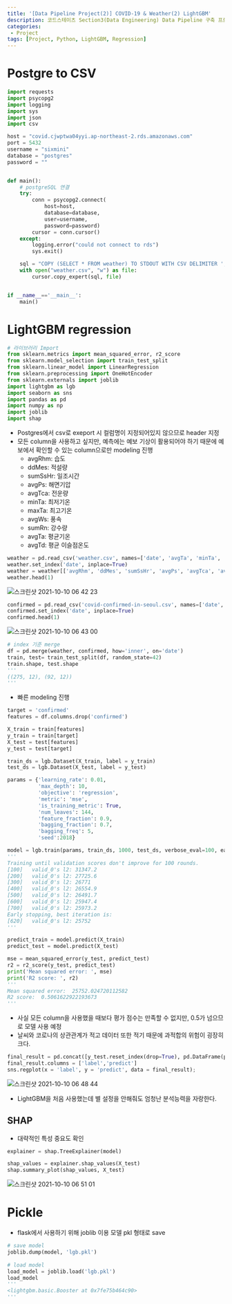 ```yaml
---
title: '[Data Pipeline Project(2)] COVID-19 & Weather(2) LightGBM'
description: 코드스테이츠 Section3(Data Engineering) Data Pipeline 구축 프로젝트 LightGBM 회귀 예측 모델링
categories:
 - Project
tags: [Project, Python, LightGBM, Regression]
---
```


# Postgre to CSV

```py
import requests
import psycopg2
import logging
import sys
import json
import csv

host = "covid.cjwptwa04yyi.ap-northeast-2.rds.amazonaws.com"
port = 5432
username = "sixmini"
database = "postgres"
password = ""


def main():
    # postgreSQL 연결
    try:
        conn = psycopg2.connect(
            host=host,
            database=database,
            user=username,
            password=password)
        cursor = conn.cursor()
    except:
        logging.error("could not connect to rds")
        sys.exit()

    sql = "COPY (SELECT * FROM weather) TO STDOUT WITH CSV DELIMITER ','"
    with open("weather.csv", "w") as file:
        cursor.copy_expert(sql, file)


if __name__=='__main__':
    main()

```

# LightGBM regression

```py
# 라이브러리 Import
from sklearn.metrics import mean_squared_error, r2_score
from sklearn.model_selection import train_test_split
from sklearn.linear_model import LinearRegression
from sklearn.preprocessing import OneHotEncoder
from sklearn.externals import joblib
import lightgbm as lgb
import seaborn as sns
import pandas as pd
import numpy as np
import joblib
import shap
```

- Postgres에서 csv로 exeport 시 컬럼명이 지정되어있지 않으므로 header 지정
- 모든 column을 사용하고 싶지만, 예측에는 예보 기상이 활용되어야 하기 때문에 예보에서 확인할 수 있는 column으로만 modeling 진행
    - avgRhm: 습도
    - ddMes: 적설량
    - sumSsHr: 일조시간
    - avgPs: 해면기압
    - avgTca: 전운량
    - minTa: 최저기온
    - maxTa: 최고기온
    - avgWs: 풍속
    - sumRn: 강수량
    - avgTa: 평균기온
    - avgTd: 평균 이슬점온도


```py
weather = pd.read_csv('weather.csv', names=['date', 'avgTa', 'minTa', 'minTaHrmt', 'maxTa', 'maxTaHrmt', 'mi10MaxRn', 'mi10MaxRnHrmt', 'hr1MaxRn', 'hr1MaxRnHrmt', 'sumRnDur', 'sumRn', 'maxInsWs', 'maxInsWsWd', 'maxInsWsHrmt', 'maxWs', 'maxWsWd', 'maxWsHrmt', 'avgWs', 'hr24SumRws', 'maxWd', 'avgTd', 'minRhm', 'minRhmHrmt', 'avgRhm', 'avgPv', 'avgPa', 'maxPs', 'maxPsHrmt', 'minPs', 'minPsHrmt', 'avgPs', 'ssDur', 'sumSsHr', 'hr1MaxIcsrHrmt', 'hr1MaxIcsr', 'sumGsr', 'ddMefs', 'ddMefsHrmt', 'ddMes', 'ddMesHrmt', 'sumDpthFhsc', 'avgTca', 'avgLmac', 'avgTs', 'minTg', 'avgCm5Te', 'avgCm10Te', 'avgCm20Te', 'avgCm30Te', 'avgM05Te', 'avgM10Te', 'avgM15Te', 'avgM30Te', 'avgM50Te', 'sumLrgEv', 'sumSmlEv', 'n99Rn', 'iscs', 'sumFogDur'])
weather.set_index('date', inplace=True)
weather = weather[['avgRhm', 'ddMes', 'sumSsHr', 'avgPs', 'avgTca', 'avgTd', 'minTa', 'maxTa', 'avgWs', 'sumRn', 'avgTa']]
weather.head(1)
```

![스크린샷 2021-10-10 06 42 23](https://user-images.githubusercontent.com/79494088/136674383-6e3192bb-af63-4e35-8367-41368415be80.png)

```py
confirmed = pd.read_csv('covid-confirmed-in-seoul.csv', names=['date', 'confirmed'])
confirmed.set_index('date', inplace=True)
confirmed.head(1)
```

![스크린샷 2021-10-10 06 43 00](https://user-images.githubusercontent.com/79494088/136674398-c2527dd2-9434-4cbc-b05a-197abe04085c.png)

```py
# index 기준 merge
df = pd.merge(weather, confirmed, how='inner', on='date')
train, test= train_test_split(df, random_state=42)
train.shape, test.shape
'''
((275, 12), (92, 12))
'''
```

- 빠른 modeling 진행

```py
target = 'confirmed' 
features = df.columns.drop('confirmed')

X_train = train[features]
y_train = train[target]
X_test = test[features]
y_test = test[target]

train_ds = lgb.Dataset(X_train, label = y_train) 
test_ds = lgb.Dataset(X_test, label = y_test)

params = {'learning_rate': 0.01, 
          'max_depth': 10,
          'objective': 'regression', 
          'metric': 'mse', 
          'is_training_metric': True, 
          'num_leaves': 144, 
          'feature_fraction': 0.9, 
          'bagging_fraction': 0.7, 
          'bagging_freq': 5, 
          'seed':2018}

model = lgb.train(params, train_ds, 1000, test_ds, verbose_eval=100, early_stopping_rounds=100)
'''
Training until validation scores don't improve for 100 rounds.
[100]	valid_0's l2: 31347.2
[200]	valid_0's l2: 27725.6
[300]	valid_0's l2: 26771
[400]	valid_0's l2: 26554.9
[500]	valid_0's l2: 26491.7
[600]	valid_0's l2: 25947.4
[700]	valid_0's l2: 25973.2
Early stopping, best iteration is:
[620]	valid_0's l2: 25752
'''
```

```py
predict_train = model.predict(X_train)
predict_test = model.predict(X_test)

mse = mean_squared_error(y_test, predict_test)
r2 = r2_score(y_test, predict_test)
print('Mean squared error: ', mse)
print('R2 score: ', r2)
'''
Mean squared error:  25752.024720112582
R2 score:  0.5061622922193673
'''
```

- 사실 모든 column을 사용했을 때보다 평가 점수는 만족할 수 없지만, 0.5가 넘으므로 모델 사용 예정
- 날씨와 코로나의 상관관계가 적고 데이터 또한 적기 때문에 과적합의 위험이 굉장히 크다.

```py
final_result = pd.concat([y_test.reset_index(drop=True), pd.DataFrame(predict_test)], axis = 1)
final_result.columns = ['label','predict']
sns.regplot(x = 'label', y = 'predict', data = final_result);
```

![스크린샷 2021-10-10 06 48 44](https://user-images.githubusercontent.com/79494088/136674497-4233cd4e-7746-43ee-b0a5-1f6ad38d7fb5.png)

- LightGBM을 처음 사용했는데 별 설정을 안해줘도 엄청난 분석능력을 자랑한다.

## SHAP
- 대략적인 특성 중요도 확인

```py
explainer = shap.TreeExplainer(model)

shap_values = explainer.shap_values(X_test)
shap.summary_plot(shap_values, X_test)
```

![스크린샷 2021-10-10 06 51 01](https://user-images.githubusercontent.com/79494088/136674538-1bdb44c1-aa02-44d5-b131-9a74f0cc683e.png)

# Pickle
- flask에서 사용하기 위해 joblib 이용 모델 pkl 형태로 save

```py
# save model
joblib.dump(model, 'lgb.pkl')
 
# load model
load_model = joblib.load('lgb.pkl')
load_model
'''
<lightgbm.basic.Booster at 0x7fe75b464c90>
'''
```